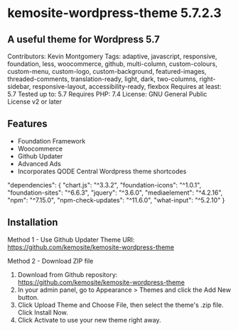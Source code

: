 # kemosite-wordpress-theme 5.7.2.3
## A useful theme for Wordpress 5.7

Contributors: Kevin Montgomery
Tags: adaptive, javascript, responsive, foundation, less, woocommerce, github, multi-column, custom-colours, custom-menu, custom-logo, custom-background, featured-images, threaded-comments, translation-ready, light, dark, two-columns, right-sidebar, responsive-layout, accessibility-ready, flexbox
Requires at least: 5.7
Tested up to: 5.7
Requires PHP: 7.4
License: GNU General Public License v2 or later

## Features
 - Foundation Framework
 - Woocommerce
 - Github Updater
 - Advanced Ads
 - Incorporates QODE Central Wordpress theme shortcodes

"dependencies": {
    "chart.js": "^3.3.2",
    "foundation-icons": "^1.0.1",
    "foundation-sites": "^6.6.3",
    "jquery": "^3.6.0",
    "mediaelement": "^4.2.16",
    "npm": "^7.15.0",
    "npm-check-updates": "^11.6.0",
    "what-input": "^5.2.10"
  }

## Installation
Method 1 - Use Github Updater
Theme URI: https://github.com/kemosite/kemosite-wordpress-theme

Method 2 - Download ZIP file
1. Download from Github repository: https://github.com/kemosite/kemosite-wordpress-theme
2. In your admin panel, go to Appearance > Themes and click the Add New button.
3. Click Upload Theme and Choose File, then select the theme's .zip file. Click Install Now.
4. Click Activate to use your new theme right away.
